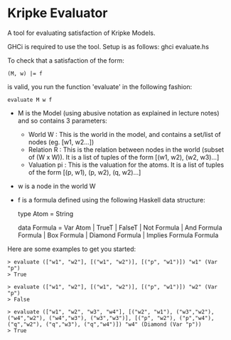 Kripke Evaluator
================

A tool for evaluating satisfaction of Kripke Models.

GHCi is required to use the tool. Setup is as follows:
  ghci evaluate.hs

To check that a satisfaction of the form:

    (M, w) |= f
is valid, you run the function 'evaluate' in the following fashion:

    evaluate M w f

- M is the Model (using abusive notation as explained in lecture notes)
and so contains 3 parameters:
  - World W : This is the world in the model, and contains a set/list of nodes (eg. [w1, w2...])
  - Relation R : This is the relation between nodes in the world (subset of (W x W)). It is a list of tuples of the form [(w1, w2), (w2, w3)...]
  - Valuation pi : This is the valuation for the atoms. It is a list of tuples of the form [(p, w1), (p, w2), (q, w2)...]
- w is a node in the world W
- f is a formula defined using the following Haskell data structure:

    type Atom = String  
    
    data Formula = Var Atom | TrueT | FalseT | Not Formula | And Formula Formula | Box Formula | Diamond Formula | Implies Formula Formula

Here are some examples to get you started:

    > evaluate (["w1", "w2"], [("w1", "w2")], [("p", "w1")]) "w1" (Var "p")
    > True

    > evaluate (["w1", "w2"], [("w1", "w2")], [("p", "w1")]) "w2" (Var "p")
    > False

    > evaluate (["w1", "w2", "w3", "w4"], [("w2", "w1"), ("w3","w2"), ("w4","w2"), ("w4","w3"), ("w3","w3")], [("p", "w2"), ("p","w4"), ("q","w2"), ("q","w3"), ("q","w4")]) "w4" (Diamond (Var "p"))
    > True
